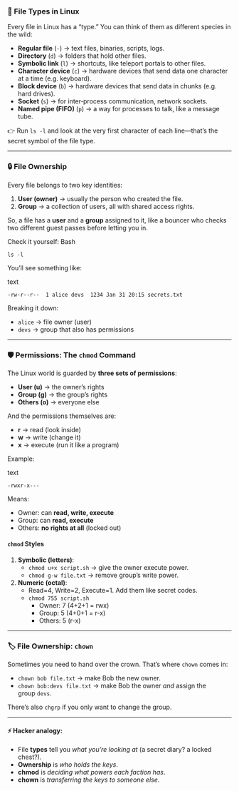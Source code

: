 ### 🔑 File Types in Linux

Every file in Linux has a “type.” You can think of them as different species in the wild:

- **Regular file** (`-`) → text files, binaries, scripts, logs.
- **Directory** (`d`) → folders that hold other files.
- **Symbolic link** (`l`) → shortcuts, like teleport portals to other files.
- **Character device** (`c`) → hardware devices that send data one character at a time (e.g. keyboard).
- **Block device** (`b`) → hardware devices that send data in chunks (e.g. hard drives).
- **Socket** (`s`) → for inter‑process communication, network sockets.
- **Named pipe (FIFO)** (`p`) → a way for processes to talk, like a message tube.

👉 Run `ls -l` and look at the very first character of each line—that’s the secret symbol of the file type.

---

### 🔒 File Ownership

Every file belongs to two key identities:

1. **User (owner)** → usually the person who created the file.
2. **Group** → a collection of users, all with shared access rights.

So, a file has a **user** and a **group** assigned to it, like a bouncer who checks two different guest passes before letting you in.

Check it yourself:
Bash

```
ls -l
```

You’ll see something like:

text

```
-rw-r--r--  1 alice devs  1234 Jan 31 20:15 secrets.txt
```

Breaking it down:

- `alice` → file owner (user)
- `devs` → group that also has permissions

---

### 🛡 Permissions: The `chmod` Command

The Linux world is guarded by **three sets of permissions**:

- **User (u)** → the owner’s rights
- **Group (g)** → the group’s rights
- **Others (o)** → everyone else

And the permissions themselves are:

- **r** → read (look inside)
- **w** → write (change it)
- **x** → execute (run it like a program)

Example:

text

```
-rwxr-x---
```

Means:

- Owner: can **read, write, execute**
- Group: can **read, execute**
- Others: **no rights at all** (locked out)

#### `chmod` Styles
1. **Symbolic (letters)**:
    - `chmod u+x script.sh` → give the owner execute power.
    - `chmod g-w file.txt` → remove group’s write power.
2. **Numeric (octal)**:
    - Read=4, Write=2, Execute=1. Add them like secret codes.
    - `chmod 755 script.sh`
        - Owner: 7 (4+2+1 = rwx)
        - Group: 5 (4+0+1 = r-x)
        - Others: 5 (r-x)

---

### 🏷 File Ownership: `chown`

Sometimes you need to hand over the crown. That’s where `chown` comes in:

- `chown bob file.txt` → make Bob the new owner.
- `chown bob:devs file.txt` → make Bob the owner _and_ assign the group `devs`.

There’s also `chgrp` if you only want to change the group.

---

#### ⚡ Hacker analogy:

- File **types** tell you _what you’re looking at_ (a secret diary? a locked chest?).
- **Ownership** is _who holds the keys_.
- **chmod** is _deciding what powers each faction has_.
- **chown** is _transferring the keys to someone else_.